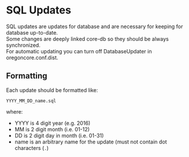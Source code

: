 SQL Updates
===========

SQL updates are updates for database and are necessary for keeping for database up-to-date.  
Some changes are deeply linked core-db so they should be always synchronized.  
For automatic updating you can turn off DatabaseUpdater in oregoncore.conf.dist.

Formatting
----------

Each update should be formatted like:

    YYYY_MM_DD_name.sql

where:

 - YYYY is 4 digit year (e.g. 2016)
 - MM is 2 digit month (i.e. 01-12)
 - DD is 2 digit day in month (i.e. 01-31)
 - name is an arbitrary name for the update (must not contain dot characters (`.`)
